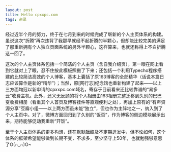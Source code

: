 ```yaml
---
layout: post
title: Hello cpxxpc.com
tags: 杂录
---
```


经过近半个月的努力，终于在七月到来的时候完成了崭新的个人主页体系的构建。虽说这次“折腾”再次违背了我那早就经不起折腾的半颗心，但却能比较完美的满足了那重新拥有个人独立页面系统的另外半颗心，这样算来，也就还称得上不白折腾这一回了。 

这次的个人主页体系包括一个简洁的个人主页（含自我介绍页），第一眼在网上看到它就对上了眼，忍不住按此模板照搬了下来；还包括一个利用Typecho程序搭建的比较简洁高效的个人博客，基本上囊括了原163博客的全部精华（话说本篇日志应该算作是新的“精华”）；当然，原[网行志]纪念馆也重新构建了起来——以上三方面均冠以新申请的cpxxpc.com域名，寄存于目前看来还比较靠谱的“易多云”收费主机。此外，还义无反顾的将个人相册由163相册完整迁移到久别的巴巴变收费相册（看重其个人首页及博客挂件等直观便利之处），再加上原有的“有声资源分享”豆瓣小组——以上两方面虽未能“独立”，但也作为主阵地之一，纳入到了个人主页中。对了，微博方面回归到了久别的“饭否”，作为博客的侧边模块展示出来，期待能够促动我重新“开饭”。

至于个人主页体系的更多构想，还在默默酝酿及不定期迸发中，但不论如何，这个体系的框架希望能够做到长期不变，不求多，至少坚守上50年，也就勉强够意思了O(∩_∩)O~